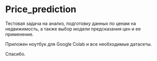 # Price_prediction

Тестовая задача на анализ, подготовку данных по ценам на недвижимость, а также выбор модели предсказания цен и ее применение.

Приложен ноутбук для Google Colab и все необходимые датасеты.

Спасибо.
